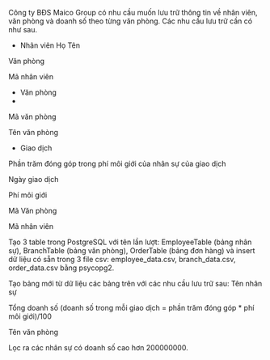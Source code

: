 Công ty BĐS Maico Group có nhu cầu muốn lưu trữ thông tin về nhân viên, văn phòng và doanh số theo từng văn phòng. Các nhu cầu lưu trữ cần có như sau.

* Nhân viên
Họ Tên

Văn phòng

Mã nhân viên

* Văn phòng
* 
Mã văn phòng

Tên văn phòng

* Giao dịch

Phần trăm đóng góp trong phí môi giới của nhân sự của giao dịch

Ngày giao dịch

Phí môi giới

Mã Văn phòng

Mã nhân viên

Tạo 3 table trong PostgreSQL với tên lần lượt: EmployeeTable (bảng nhân sự), BranchTable (bảng văn phòng), OrderTable (bảng đơn hàng) và insert dữ liệu có sẵn trong 3 file csv: employee_data.csv, branch_data.csv, order_data.csv bằng psycopg2. 

Tạo bảng mới từ dữ liệu các bảng trên với các nhu cầu lưu trữ sau:
Tên nhân sự

Tổng doanh số (doanh số trong mỗi giao dịch = phần trăm đóng góp * phí môi giới)/100

Tên văn phòng

Lọc ra các nhân sự có doanh số cao hơn 200000000.
